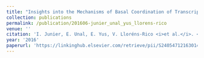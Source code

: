 ```yaml
---
title: "Insights into the Mechanisms of Basal Coordination of Transcription Using a Genome-Reduced Bacterium"
collection: publications
permalink: /publication/201606-junier_unal_yus_llorens-rico
venue: ''
citation: 'I. Junier, E. Unal, E. Yus, V. Lloréns-Rico <i>et al.</i>. <b>Insights into the Mechanisms of Basal Coordination of Transcription Using a Genome-Reduced Bacterium</b>, <i>Cell Systems,</i> June 2016'
year: '2016'
paperurl: 'https://linkinghub.elsevier.com/retrieve/pii/S2405471216301491'
---
```


